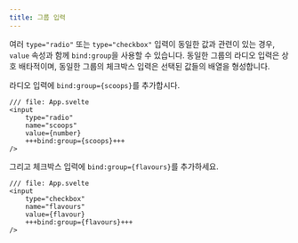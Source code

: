 ```yaml
---
title: 그룹 입력
---
```


여러 `type="radio"` 또는 `type="checkbox"` 입력이 동일한 값과 관련이 있는 경우, `value` 속성과 함께 `bind:group`을 사용할 수 있습니다. 동일한 그룹의 라디오 입력은 상호 배타적이며, 동일한 그룹의 체크박스 입력은 선택된 값들의 배열을 형성합니다.

라디오 입력에 `bind:group={scoops}`를 추가합시다.

```svelte
/// file: App.svelte
<input
	type="radio"
	name="scoops"
	value={number}
	+++bind:group={scoops}+++
/>
```

그리고 체크박스 입력에 `bind:group={flavours}`를 추가하세요.

```svelte
/// file: App.svelte
<input
	type="checkbox"
	name="flavours"
	value={flavour}
	+++bind:group={flavours}+++
/>
```
